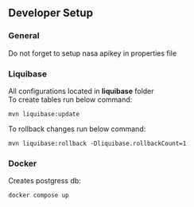 ## Developer Setup

### General

Do not forget to setup nasa apikey in properties file

### Liquibase

All configurations located in **liquibase** folder<br/>
To create tables run below command:

```shell
mvn liquibase:update
```

To rollback changes run below command:

```shell
mvn liquibase:rollback -Dliquibase.rollbackCount=1
```

### Docker

Creates postgress db:

```shell
docker compose up
```